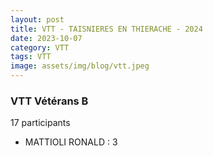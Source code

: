 ```yaml
---
layout: post
title: VTT - TAISNIERES EN THIERACHE - 2024
date: 2023-10-07
category: VTT
tags: VTT
image: assets/img/blog/vtt.jpeg
---
```


### VTT Vétérans B
17 participants
- MATTIOLI RONALD : 3
